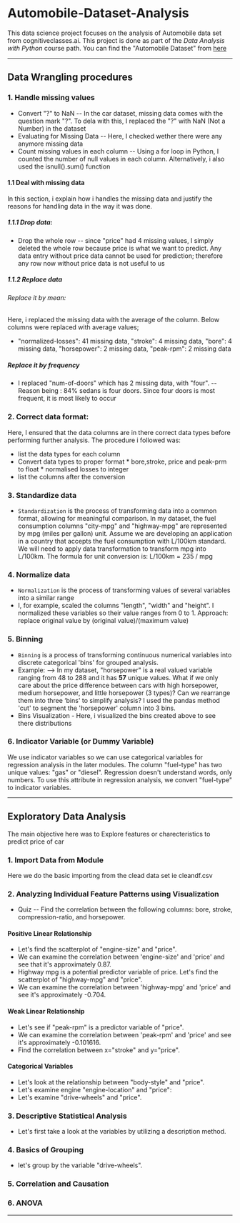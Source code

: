 # Automobile-Dataset-Analysis
This data science project focuses on the analysis of Automobile data set from cognitiveclasses.ai. This project is done as part of the *Data Analysis with Python* course path. You can find the "Automobile Dataset" from <a href = "https://archive.ics.uci.edu/ml/machine-learning-databases/autos/imports-85.data." target = "_blank"> here </a> 

***
## Data Wrangling procedures

### 1. Handle missing values
* Convert "?" to NaN -- In the car dataset, missing data comes with the question mark "?". To dela with this, I replaced the "?" with NaN (Not a Number) in the dataset
* Evaluating for Missing Data -- Here, I checked wether there were any anymore missing data
* Count missing values in each column -- Using a for loop in Python, I counted the number of null values in each column. Alternatively, i also used the isnull().sum() function

#### 1.1 Deal with missing data
In this section, i explain how i handles the missing data and justify the reasons for handling data in the way it was done.

##### 1.1.1 Drop data:
* Drop the whole row -- since "price" had 4 missing values, I simply deleted the whole row because price is what we want to predict. Any data entry without price data cannot be used for prediction; therefore any row now without price data is not useful to us

##### 1.1.2 Replace data
###### Replace it by mean:
Here, i replaced the missing data with the average of the column. Below columns were replaced with average values;
* "normalized-losses": 41 missing data, "stroke": 4 missing data, "bore": 4 missing data, "horsepower": 2 missing data, "peak-rpm": 2 missing data

##### Replace it by frequency
* I replaced "num-of-doors" which has 2 missing data, with "four". -- Reason being : 84% sedans is four doors. Since four doors is most frequent, it is most likely to occur
                                     
### 2. Correct data format: 
Here, I ensured that the data columns are in there correct data types before performing further analysis. The procedure i followed was:

* list the data types for each column
* Convert data types to proper format
        * bore,stroke, price and peak-prm to float
        * normalised losses to integer
* list the columns after the conversion
        
### 3. Standardize data
 * `Standardization` is the process of transforming data into a common format, allowing for meaningful comparison. In my dataset, the fuel consumption columns "city-mpg" and "highway-mpg" are represented by mpg (miles per gallon) unit. Assume we are developing an application in a country that accepts the fuel consumption with L/100km standard. We will need to apply data transformation to transform mpg into L/100km. The formula for unit conversion is: L/100km = 235 / mpg
        
### 4. Normalize data
* `Normalization` is the process of transforming values of several variables into a similar range
*  I, for example, scaled the columns "length", "width" and "height". I normalized these variables so their value ranges from 0 to 1. Approach: replace original value by (original value)/(maximum value)        
        
### 5. Binning
* `Binning` is a process of transforming continuous numerical variables into discrete categorical 'bins' for grouped analysis.
* Example: --> In my dataset, "horsepower" is a real valued variable ranging from 48 to 288 and it has **57** unique values. What if we only care about the price difference between cars with high horsepower, medium horsepower, and little horsepower (3 types)? Can we rearrange them into three ‘bins' to simplify analysis?
        I used the pandas method 'cut' to segment the 'horsepower' column into 3 bins.
* Bins Visualization - Here, i visualized the bins created above to see there distributions
        
### 6. Indicator Variable (or Dummy Variable)
We use indicator variables so we can use categorical variables for regression analysis in the later modules. The column "fuel-type" has two unique values: "gas" or "diesel". Regression doesn't understand words, only numbers. To use this attribute in regression analysis, we convert "fuel-type" to indicator variables.

***

## Exploratory Data Analysis 
The main objective here was to Explore features or charecteristics to predict price of car
### 1. Import Data from Module
Here we do the basic importing from the clead data set ie cleandf.csv

### 2. Analyzing Individual Feature Patterns using Visualization
* Quiz -- Find the correlation between the following columns: bore, stroke, compression-ratio, and horsepower.

#### Positive Linear Relationship
* Let's find the scatterplot of "engine-size" and "price".
* We can examine the correlation between 'engine-size' and 'price' and see that it's approximately 0.87.
* Highway mpg is a potential predictor variable of price. Let's find the scatterplot of "highway-mpg" and "price".
* We can examine the correlation between 'highway-mpg' and 'price' and see it's approximately -0.704.
#### Weak Linear Relationship
* Let's see if "peak-rpm" is a predictor variable of "price".
* We can examine the correlation between 'peak-rpm' and 'price' and see it's approximately -0.101616.
* Find the correlation between x="stroke" and y="price".

#### Categorical Variables
* Let's look at the relationship between "body-style" and "price".
* Let's examine engine "engine-location" and "price":
* Let's examine "drive-wheels" and "price".

### 3. Descriptive Statistical Analysis
* Let's first take a look at the variables by utilizing a description method.
### 4. Basics of Grouping
* let's group by the variable "drive-wheels". 
### 5. Correlation and Causation
### 6. ANOVA
***
